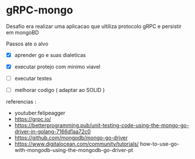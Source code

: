 # gRPC-mongo

Desafio era realizar uma aplicacao que ultiliza protocolo gRPC e persistir em mongoBD

Passos ate o alvo  
 - [x] aprender go e suas dialeticas
 - [x] executar protejo com minimo viavel
 - [ ] executar testes
 - [ ] melhorar codigo ( adaptar ao SOLID )



referencias :
- youtuber:felipeagger
- https://grpc.io/ 
- https://betterprogramming.pub/unit-testing-code-using-the-mongo-go-driver-in-golang-7166d1aa72c0
- https://github.com/mongodb/mongo-go-driver
- https://www.digitalocean.com/community/tutorials/   how-to-use-go-with-mongodb-using-the-mongodb-go-driver-pt
